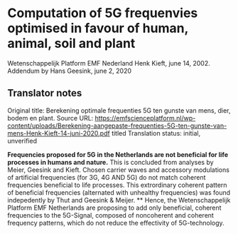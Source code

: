 # Computation of 5G frequenvies optimised in favour of human, animal, soil and plant
Wetenschappelijk Platform EMF Nederland
Henk Kieft, june 14, 2002. Addendum by Hans Geesink, june 2, 2020

## Translator notes
Original title: Berekening optimale frequenties 5G ten gunste van mens, dier, bodem en plant.
Source URL: https://emfscienceplatform.nl/wp-content/uploads/Berekening-aangepaste-frequenties-5G-ten-gunste-van-mens-Henk-Kieft-14-juni-2020.pdf
titled
Translation status: initial, unverified

**Frequencies proposed for 5G in the Netherlands are not beneficial for life 
processes in humans and nature.** This is concluded from analyses by Meier, 
Geesink and Kieft. Chosen carrier waves and accessory modulations of artificial
frequencies (for 3G, 4G AND 5G) do not match coherent frequencies beneficial to
life processes. This extrordinary coherent pattern of beneficial frequencies 
(alternated with unhealthy frequencies) was found indepedently by Thut and
Geesink & Meijer. ** Hence, the Wetenschappelijk Platform EMF Netherlands are
proposing to add only beneficial, coherent frequencies to the 5G-Signal, 
composed of noncoherent and coherent frequency patterns, which do not 
reduce the effectivity of 5G-technology.

